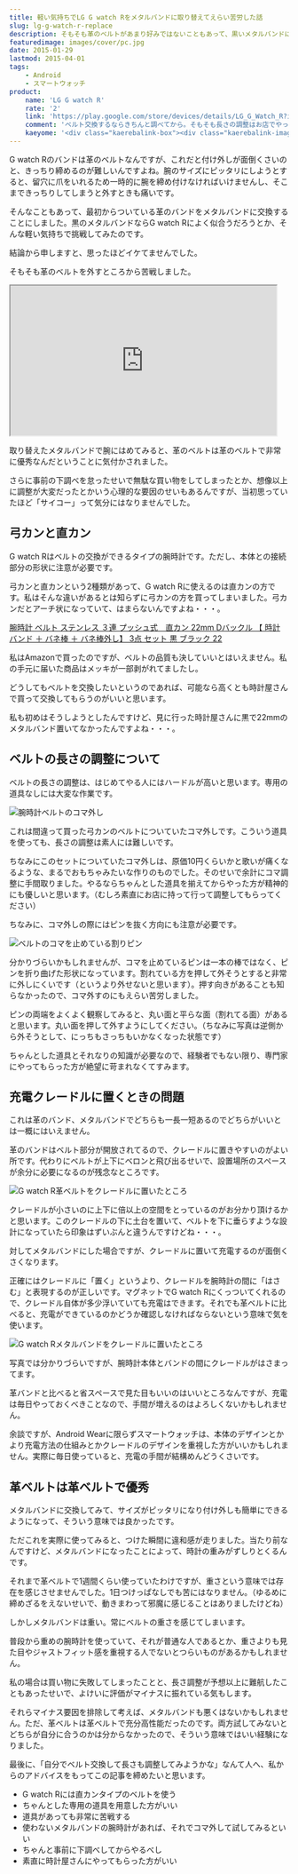 ```yaml
---
title: 軽い気持ちでLG G watch Rをメタルバンドに取り替えてえらい苦労した話
slug: lg-g-watch-r-replace
description: そもそも革のベルトがあまり好みではないこともあって、黒いメタルバンドに取り替えたいよなぁと思ってました。軽い気持ちで挑戦してみたら、なんとも微妙なことになったので、交換しようと思っている人は気を付けてやってねという話です。
featuredimage: images/cover/pc.jpg
date: 2015-01-29
lastmod: 2015-04-01
tags: 
    - Android
    - スマートウォッチ
product:
    name: 'LG G watch R'
    rate: '2'
    link: 'https://play.google.com/store/devices/details/LG_G_Watch_R?id=lg_g_watch_r_black&hl=ja'
    comment: 'ベルト交換するならきちんと調べてから。そもそも長さの調整はお店でやってもらった方がいい。'
    kaeyome: '<div class="kaerebalink-box"><div class="kaerebalink-image"><a href="https://www.amazon.co.jp/exec/obidos/ASIN/B00OWW4HY2/illusionspace-22/ref=nosim/" rel="nofollow" target="_blank"><img src="https://ecx.images-amazon.com/images/I/417vSVZJVHL._SL160_.jpg" style="border: none;" /></a></div><div class="kaerebalink-info"><div class="kaerebalink-name"><a href="https://www.amazon.co.jp/exec/obidos/ASIN/B00OWW4HY2/illusionspace-22/ref=nosim/" rel="nofollow" target="_blank">LG G Watch R</a><div class="kaerebalink-powered-date">posted with <a href="https://kaereba.com" rel="nofollow" target="_blank">カエレバ</a></div></div><div class="kaerebalink-detail"> LG(エルジー)     </div><div class="kaerebalink-link1"><div class="shoplinkamazon"><a href="https://www.amazon.co.jp/gp/search?keywords=LG%20G%20Watch%20R&__mk_ja_JP=%83J%83%5E%83J%83i&tag=illusionspace-22" rel="nofollow" target="_blank" title="アマゾン" >Amazon</a></div><div class="shoplinkrakuten"><a href="https://hb.afl.rakuten.co.jp/hgc/0e95387f.f2aef20d.0e953880.25e412bd/?pc=http%3A%2F%2Fsearch.rakuten.co.jp%2Fsearch%2Fmall%2FLG%2520G%2520Watch%2520R%2F-%2Ff.1-p.1-s.1-sf.0-st.A-v.2%3Fx%3D0%26scid%3Daf_ich_link_urltxt%26m%3Dhttp%3A%2F%2Fm.rakuten.co.jp%2F" rel="nofollow" target="_blank" title="楽天市場" >楽天市場</a></div></div></div><div class="booklink-footer" style="clear: left"></div></div>'
---
```


G watch Rのバンドは革のベルトなんですが、これだと付け外しが面倒くさいのと、きっちり締めるのが難しいんですよね。腕のサイズにピッタリにしようとすると、留穴に爪をいれるため一時的に腕を締め付けなければいけませんし、そこまできっちりしてしまうと外すときも痛いです。

そんなこともあって、最初からついている革のバンドをメタルバンドに交換することにしました。黒のメタルバンドならG watch Rによく似合うだろうとか、そんな軽い気持ちで挑戦してみたのです。

結論から申しますと、思ったほどイケてませんでした。

そもそも革のベルトを外すところから苦戦しました。

<iframe width="480" height="270" src="https://www.youtube.com/embed/2_fiA1Wrnsk" allowfullscreen></iframe>

取り替えたメタルバンドで腕にはめてみると、革のベルトは革のベルトで非常に優秀なんだということに気付かされました。

さらに事前の下調べを怠ったせいで無駄な買い物をしてしまったとか、想像以上に調整が大変だったとかいう心理的な要因のせいもあるんですが、当初思っていたほど「サイコー」って気分にはなりませんでした。


## 弓カンと直カン


G watch Rはベルトの交換ができるタイプの腕時計です。ただし、本体との接続部分の形状に注意が必要です。

弓カンと直カンという2種類があって、G watch Rに使えるのは直カンの方です。私はそんな違いがあるとは知らずに弓カンの方を買ってしまいました。弓カンだとアーチ状になっていて、はまらないんですよね・・・。

<div data-role="amazonjs" data-asin="B00H0AUAIU" data-locale="JP" data-tmpl="" data-img-size="" class="asin_B00H0AUAIU_JP_ amazonjs_item"><div class="amazonjs_indicator"><span class="amazonjs_indicator_img"></span><a class="amazonjs_indicator_title" href="#">腕時計 ベルト ステンレス ３連 プッシュ式　直カン 22mm Dバックル 【 時計 バンド ＋ バネ棒 ＋ バネ棒外し】 3点 セット 黒 ブラック 22</a><span class="amazonjs_indicator_footer"></span></div></div>

私はAmazonで買ったのですが、ベルトの品質も決していいとはいえません。私の手元に届いた商品はメッキが一部剥がれてましたし。

どうしてもベルトを交換したいというのであれば、可能なら高くとも時計屋さんで買って交換してもらうのがいいと思います。

私も初めはそうしようとしたんですけど、見に行った時計屋さんに黒で22mmのメタルバンド置いてなかったんですよね・・・。


## ベルトの長さの調整について


ベルトの長さの調整は、はじめてやる人にはハードルが高いと思います。専用の道具なしには大変な作業です。

![腕時計ベルトのコマ外し](85bb491729fa79814bad55f0a4f3cd31.jpg)

これは間違って買った弓カンのベルトについていたコマ外しです。こういう道具を使っても、長さの調整は素人には難しいです。

ちなみにこのセットについていたコマ外しは、原価10円くらいかと歌いが痛くなるような、まるでおもちゃみたいな作りのものでした。そのせいで余計にコマ調整に手間取りました。やるならちゃんとした道具を揃えてからやった方が精神的にも優しいと思います。（むしろ素直にお店に持って行って調整してもらってください）

ちなみに、コマ外しの際にはピンを抜く方向にも注意が必要です。

![ベルトのコマを止めている割りピン](e7355f0ed5d66f7b59fd0e39317ed5f9.jpg)

分かりづらいかもしれませんが、コマを止めているピンは一本の棒ではなく、ピンを折り曲げた形状になっています。割れている方を押して外そうとすると非常に外しにくいです（というより外せないと思います）。押す向きがあることも知らなかったので、コマ外すのにもえらい苦労しました。

ピンの両端をよくよく観察してみると、丸い面と平らな面（割れてる面）があると思います。丸い面を押して外すようにしてください。（ちなみに写真は逆側から外そうとして、にっちもさっちもいかなくなった状態です）

ちゃんとした道具とそれなりの知識が必要なので、経験者でもない限り、専門家にやってもらった方が絶望に苛まれなくてすみます。


## 充電クレードルに置くときの問題


これは革のバンド、メタルバンドでどちらも一長一短あるのでどちらがいいとは一概にはいえません。

革のバンドはベルト部分が開放されてるので、クレードルに置きやすいのがよい所です。代わりにベルトが上下にベロンと飛び出るせいで、設置場所のスペースが余分に必要になるのが残念なところです。

![G watch R革ベルトをクレードルに置いたところ](a5de1cec1d9673d1ce89f83030acd3ed.jpg)

クレードルが小さいのに上下に倍以上の空間をとっているのがお分かり頂けるかと思います。このクレードルの下に土台を置いて、ベルトを下に垂らすような設計になっていたら印象はずいぶんと違うんですけどね・・・。

対してメタルバンドにした場合ですが、クレードルに置いて充電するのが面倒くさくなります。

正確にはクレードルに「置く」というより、クレードルを腕時計の間に「はさむ」と表現するのが正しいです。マグネットでG watch Rにくっついてくれるので、クレードル自体が多少浮いていても充電はできます。それでも革ベルトに比べると、充電ができているのかどうか確認しなければならないという意味で気を使います。

![G watch Rメタルバンドをクレードルに置いたところ](8a5cbca40580c037c5d8cf4d00e7db81.jpg)

写真では分かりづらいですが、腕時計本体とバンドの間にクレードルがはさまってます。

革バンドと比べると省スペースで見た目もいいのはいいところなんですが、充電は毎日やっておくべきことなので、手間が増えるのはよろしくないかもしれません。

余談ですが、Android Wearに限らずスマートウォッチは、本体のデザインとかより充電方法の仕組みとかクレードルのデザインを重視した方がいいかもしれません。実際に毎日使っていると、充電の手間が結構めんどうくさいです。


## 革ベルトは革ベルトで優秀


メタルバンドに交換してみて、サイズがピッタリになり付け外しも簡単にできるようになって、そういう意味では良かったです。

ただこれを実際に使ってみると、つけた瞬間に違和感が走りました。当たり前なんですけど、メタルバンドになったことによって、時計の重みがずしりとくるんです。

それまで革ベルトで1週間くらい使っていたわけですが、重さという意味では存在を感じさせませんでした。1日つけっぱなしでも苦にはなりません。（ゆるめに締めざるをえないせいで、動きまわって邪魔に感じることはありましたけどね）

しかしメタルバンドは重い。常にベルトの重さを感じてしまいます。

普段から重めの腕時計を使っていて、それが普通な人であるとか、重さよりも見た目やジャストフィット感を重視する人でないとつらいものがあるかもしれません。

私の場合は買い物に失敗してしまったことと、長さ調整が予想以上に難航したこともあったせいで、よけいに評価がマイナスに振れている気もします。

それらマイナス要因を排除して考えば、メタルバンドも悪くはないかもしれません。ただ、革ベルトは革ベルトで充分高性能だったのです。両方試してみないとどちらが自分に合うのかは分からなかったので、そういう意味ではいい経験になりました。

最後に、「自分でベルト交換して長さも調整してみようかな」なんて人へ、私からのアドバイスをもってこの記事を締めたいと思います。

<ul>
<li>G watch Rには直カンタイプのベルトを使う</li>
<li>ちゃんとした専用の道具を用意した方がいい</li>
<li>道具があっても非常に苦戦する</li>
<li>使わないメタルバンドの腕時計があれば、それでコマ外して試してみるといい</li>
<li>ちゃんと事前に下調べしてからやるべし</li>
<li>素直に時計屋さんにやってもらった方がいい</li>
</ul>
